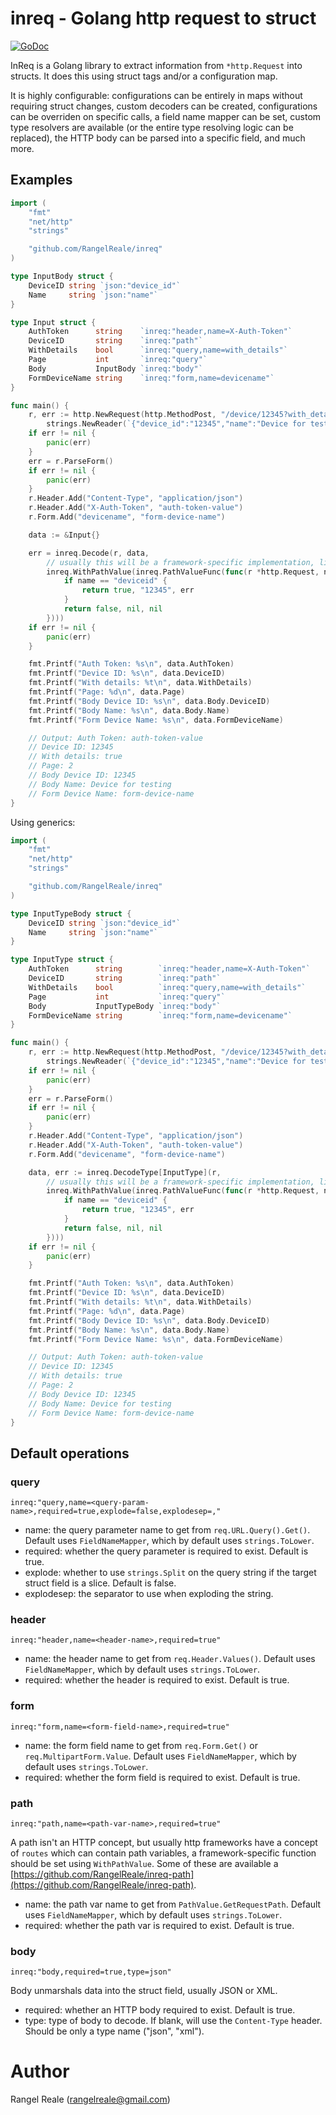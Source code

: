 # inreq - Golang http request to struct
[![GoDoc](https://godoc.org/github.com/RangelReale/inreq?status.png)](https://godoc.org/github.com/RangelReale/inreq)

InReq is a Golang library to extract information from `*http.Request` into structs. It does this using 
struct tags and/or a configuration map.

It is highly configurable: configurations can be entirely in maps without requiring struct changes, custom decoders 
can be created, configurations can be overriden on specific calls, a field name mapper can be set, custom type 
resolvers are available (or the entire type resolving logic can be replaced), the HTTP body can be parsed into 
a specific field, and much more.

## Examples

```go
import (
    "fmt"
    "net/http"
    "strings"

    "github.com/RangelReale/inreq"
)

type InputBody struct {
    DeviceID string `json:"device_id"`
    Name     string `json:"name"`
}

type Input struct {
    AuthToken      string    `inreq:"header,name=X-Auth-Token"`
    DeviceID       string    `inreq:"path"`
    WithDetails    bool      `inreq:"query,name=with_details"`
    Page           int       `inreq:"query"`
    Body           InputBody `inreq:"body"`
    FormDeviceName string    `inreq:"form,name=devicename"`
}

func main() {
    r, err := http.NewRequest(http.MethodPost, "/device/12345?with_details=true&page=2",
        strings.NewReader(`{"device_id":"12345","name":"Device for testing"}`))
    if err != nil {
        panic(err)
    }
    err = r.ParseForm()
    if err != nil {
        panic(err)
    }
    r.Header.Add("Content-Type", "application/json")
    r.Header.Add("X-Auth-Token", "auth-token-value")
    r.Form.Add("devicename", "form-device-name")

    data := &Input{}

    err = inreq.Decode(r, data,
        // usually this will be a framework-specific implementation, like "github.com/RangelReale/inreq-path/gorillamux".
        inreq.WithPathValue(inreq.PathValueFunc(func(r *http.Request, name string) (found bool, value any, err error) {
            if name == "deviceid" {
                return true, "12345", err
            }
            return false, nil, nil
        })))
    if err != nil {
        panic(err)
    }

    fmt.Printf("Auth Token: %s\n", data.AuthToken)
    fmt.Printf("Device ID: %s\n", data.DeviceID)
    fmt.Printf("With details: %t\n", data.WithDetails)
    fmt.Printf("Page: %d\n", data.Page)
    fmt.Printf("Body Device ID: %s\n", data.Body.DeviceID)
    fmt.Printf("Body Name: %s\n", data.Body.Name)
    fmt.Printf("Form Device Name: %s\n", data.FormDeviceName)

    // Output: Auth Token: auth-token-value
    // Device ID: 12345
    // With details: true
    // Page: 2
    // Body Device ID: 12345
    // Body Name: Device for testing
    // Form Device Name: form-device-name
}
```

Using generics:

```go
import (
    "fmt"
    "net/http"
    "strings"

    "github.com/RangelReale/inreq"
)

type InputTypeBody struct {
    DeviceID string `json:"device_id"`
    Name     string `json:"name"`
}

type InputType struct {
    AuthToken      string        `inreq:"header,name=X-Auth-Token"`
    DeviceID       string        `inreq:"path"`
    WithDetails    bool          `inreq:"query,name=with_details"`
    Page           int           `inreq:"query"`
    Body           InputTypeBody `inreq:"body"`
    FormDeviceName string        `inreq:"form,name=devicename"`
}

func main() {
    r, err := http.NewRequest(http.MethodPost, "/device/12345?with_details=true&page=2",
        strings.NewReader(`{"device_id":"12345","name":"Device for testing"}`))
    if err != nil {
        panic(err)
    }
    err = r.ParseForm()
    if err != nil {
        panic(err)
    }
    r.Header.Add("Content-Type", "application/json")
    r.Header.Add("X-Auth-Token", "auth-token-value")
    r.Form.Add("devicename", "form-device-name")

    data, err := inreq.DecodeType[InputType](r,
        // usually this will be a framework-specific implementation, like "github.com/RangelReale/inreq-path/gorillamux".
        inreq.WithPathValue(inreq.PathValueFunc(func(r *http.Request, name string) (found bool, value any, err error) {
            if name == "deviceid" {
                return true, "12345", err
            }
            return false, nil, nil
        })))
    if err != nil {
        panic(err)
    }

    fmt.Printf("Auth Token: %s\n", data.AuthToken)
    fmt.Printf("Device ID: %s\n", data.DeviceID)
    fmt.Printf("With details: %t\n", data.WithDetails)
    fmt.Printf("Page: %d\n", data.Page)
    fmt.Printf("Body Device ID: %s\n", data.Body.DeviceID)
    fmt.Printf("Body Name: %s\n", data.Body.Name)
    fmt.Printf("Form Device Name: %s\n", data.FormDeviceName)

    // Output: Auth Token: auth-token-value
    // Device ID: 12345
    // With details: true
    // Page: 2
    // Body Device ID: 12345
    // Body Name: Device for testing
    // Form Device Name: form-device-name
}
```

## Default operations

### query

`inreq:"query,name=<query-param-name>,required=true,explode=false,explodesep=,"`

- name: the query parameter name to get from `req.URL.Query().Get()`. Default uses `FieldNameMapper`, which by default uses `strings.ToLower`.
- required: whether the query parameter is required to exist. Default is true.
- explode: whether to use `strings.Split` on the query string if the target struct field is a slice. Default is false.
- explodesep: the separator to use when exploding the string.

### header

`inreq:"header,name=<header-name>,required=true"`

- name: the header name to get from `req.Header.Values()`. Default uses `FieldNameMapper`, which by default uses `strings.ToLower`.
- required: whether the header is required to exist. Default is true.

### form

`inreq:"form,name=<form-field-name>,required=true"`

- name: the form field name to get from `req.Form.Get()` or `req.MultipartForm.Value`. Default uses `FieldNameMapper`, which by default uses `strings.ToLower`.
- required: whether the form field is required to exist. Default is true.

### path

`inreq:"path,name=<path-var-name>,required=true"`

A path isn't an HTTP concept, but usually http frameworks have a concept of `routes` which can contain path variables,
a framework-specific function should be set using `WithPathValue`. Some of these are available a
[https://github.com/RangelReale/inreq-path](https://github.com/RangelReale/inreq-path).

- name: the path var name to get from `PathValue.GetRequestPath`. Default uses `FieldNameMapper`, which by default uses `strings.ToLower`.
- required: whether the path var is required to exist. Default is true.

### body

`inreq:"body,required=true,type=json"`

Body unmarshals data into the struct field, usually JSON or XML.

- required: whether an HTTP body required to exist. Default is true.
- type: type of body to decode. If blank, will use the `Content-Type` header. Should be only a type name ("json", "xml").

# Author

Rangel Reale (rangelreale@gmail.com)
